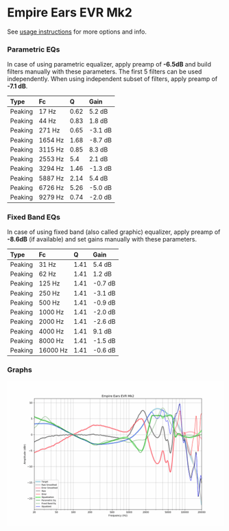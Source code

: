 # Empire Ears EVR Mk2
See [usage instructions](https://github.com/jaakkopasanen/AutoEq#usage) for more options and info.

### Parametric EQs
In case of using parametric equalizer, apply preamp of **-6.5dB** and build filters manually
with these parameters. The first 5 filters can be used independently.
When using independent subset of filters, apply preamp of **-7.1 dB**.

| Type    | Fc      |    Q | Gain    |
|:--------|:--------|:-----|:--------|
| Peaking | 17 Hz   | 0.62 | 5.2 dB  |
| Peaking | 44 Hz   | 0.83 | 1.8 dB  |
| Peaking | 271 Hz  | 0.65 | -3.1 dB |
| Peaking | 1654 Hz | 1.68 | -8.7 dB |
| Peaking | 3115 Hz | 0.85 | 8.3 dB  |
| Peaking | 2553 Hz | 5.4  | 2.1 dB  |
| Peaking | 3294 Hz | 1.46 | -1.3 dB |
| Peaking | 5887 Hz | 2.14 | 5.4 dB  |
| Peaking | 6726 Hz | 5.26 | -5.0 dB |
| Peaking | 9279 Hz | 0.74 | -2.0 dB |

### Fixed Band EQs
In case of using fixed band (also called graphic) equalizer, apply preamp of **-8.6dB**
(if available) and set gains manually with these parameters.

| Type    | Fc       |    Q | Gain    |
|:--------|:---------|:-----|:--------|
| Peaking | 31 Hz    | 1.41 | 5.4 dB  |
| Peaking | 62 Hz    | 1.41 | 1.2 dB  |
| Peaking | 125 Hz   | 1.41 | -0.7 dB |
| Peaking | 250 Hz   | 1.41 | -3.1 dB |
| Peaking | 500 Hz   | 1.41 | -0.9 dB |
| Peaking | 1000 Hz  | 1.41 | -2.0 dB |
| Peaking | 2000 Hz  | 1.41 | -2.6 dB |
| Peaking | 4000 Hz  | 1.41 | 9.1 dB  |
| Peaking | 8000 Hz  | 1.41 | -1.5 dB |
| Peaking | 16000 Hz | 1.41 | -0.6 dB |

### Graphs
![](./Empire%20Ears%20EVR%20Mk2.png)